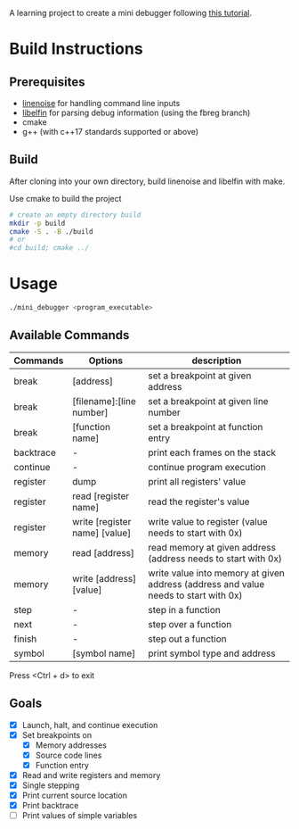 A learning project to create a mini debugger following [this tutorial](https://blog.tartanllama.xyz/writing-a-linux-debugger-setup/).

# Build Instructions

## Prerequisites
- [linenoise](https://github.com/antirez/linenoise) for handling command line inputs
- [libelfin](https://github.com/TartanLlama/libelfin/tree/fbreg) for parsing debug information (using the fbreg branch)
- cmake
- g++ (with c++17 standards supported or above)

## Build
After cloning into your own directory, build linenoise and libelfin with make.

Use cmake to build the project
``` bash
# create an empty directory build
mkdir -p build
cmake -S . -B ./build
# or
#cd build; cmake ../
```

# Usage
```bash
./mini_debugger <program_executable>
```
## Available Commands
|Commands|Options|description|
|--------|-------|-----------|
|break|\[address\]|set a breakpoint at given address|
|break|\[filename\]:\[line number\]|set a breakpoint at given line number|
|break|\[function name\]|set a breakpoint at function entry|
|backtrace| - |print each frames on the stack|
|continue | - |continue program execution|
|register|dump|print all registers' value|
|register|read \[register name\]|read the register's value|
|register|write \[register name\] \[value\]|write value to register (value needs to start with 0x)|
|memory|read \[address\]|read memory at given address (address needs to start with 0x)|
|memory|write \[address\] \[value\]|write value into memory at given address (address and value needs to start with 0x)|
|step| - |step in a function|
|next| - |step over a function|
|finish| - |step out a function|
|symbol|\[symbol name\]|print symbol type and address|

Press <Ctrl + d> to exit

## Goals
- [x] Launch, halt, and continue execution
- [x] Set breakpoints on
	- [x] Memory addresses
	- [x] Source code lines
	- [x] Function entry
- [x] Read and write registers and memory
- [x] Single stepping
- [x] Print current source location
- [x] Print backtrace
- [ ] Print values of simple variables

